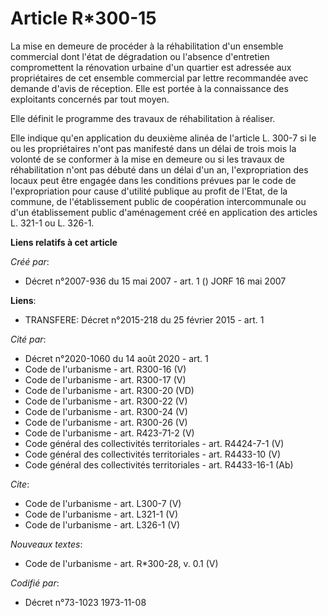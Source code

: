 # Article R*300-15

La mise en demeure de procéder à la réhabilitation d'un ensemble commercial dont l'état de dégradation ou l'absence
d'entretien compromettent la rénovation urbaine d'un quartier est adressée aux propriétaires de cet ensemble commercial par
lettre recommandée avec demande d'avis de réception. Elle est portée à la connaissance des exploitants concernés par tout
moyen. 

Elle définit le programme des travaux de réhabilitation à réaliser. 

Elle indique qu'en application du deuxième alinéa de l'article L. 300-7 si le ou les propriétaires n'ont pas manifesté dans
un délai de trois mois la volonté de se conformer à la mise en demeure ou si les travaux de réhabilitation n'ont pas débuté
dans un délai d'un an, l'expropriation des locaux peut être engagée dans les conditions prévues par le code de
l'expropriation pour cause d'utilité publique au profit de l'Etat, de la commune, de l'établissement public de coopération
intercommunale ou d'un établissement public d'aménagement créé en application des articles L. 321-1 ou L. 326-1.

**Liens relatifs à cet article**

_Créé par_:

  - Décret n°2007-936 du 15 mai 2007 - art. 1 () JORF 16 mai 2007

**Liens**:

  - TRANSFERE: Décret n°2015-218 du 25 février 2015 - art. 1

_Cité par_:

  - Décret n°2020-1060 du 14 août 2020 - art. 1
  - Code de l'urbanisme - art. R300-16 (V)
  - Code de l'urbanisme - art. R300-17 (V)
  - Code de l'urbanisme - art. R300-20 (VD)
  - Code de l'urbanisme - art. R300-22 (V)
  - Code de l'urbanisme - art. R300-24 (V)
  - Code de l'urbanisme - art. R300-26 (V)
  - Code de l'urbanisme - art. R423-71-2 (V)
  - Code général des collectivités territoriales - art. R4424-7-1 (V)
  - Code général des collectivités territoriales - art. R4433-10 (V)
  - Code général des collectivités territoriales - art. R4433-16-1 (Ab)

_Cite_:

  - Code de l'urbanisme - art. L300-7 (V)
  - Code de l'urbanisme - art. L321-1 (V)
  - Code de l'urbanisme - art. L326-1 (V)

_Nouveaux textes_:

  - Code de l'urbanisme - art. R*300-28, v. 0.1 (V)

_Codifié par_:

  - Décret n°73-1023 1973-11-08
